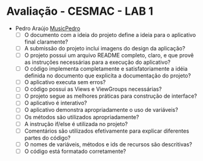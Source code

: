 # Avaliação - CESMAC - LAB 1

* Pedro Araújo [MusicPedro](https://github.com/pedroaraujo20/MusicPedro)
	* [ ] O documento com a ideia do projeto define a ideia para o aplicativo final claramente?
	* [ ] A submissão do projeto inclui imagens do design da aplicação?
	* [ ] O projeto possui um arquivo README completo, claro, e que provê as instruções necessárias para a execução do aplicativo?
	* [ ] O código implementa completamente e satisfatoriamente a idéia definida no documento que explicíta a documentação do projeto?
	* [ ] O aplicativo executa sem erros?
	* [ ] O código possui as Views e ViewGroups necessárias?
	* [ ] O projeto segue as melhores práticas para construção de interface?
	* [ ] O aplicativo é interativo?
	* [ ] O aplicativo demonstra apropriadamente o uso de variáveis?
	* [ ] Os métodos são utilizados apropriadamente?
	* [ ] A instrução if/else é utilizada no projeto?
	* [ ] Comentários são utilizados efetivamente para explicar diferentes partes do código?
	* [ ] O nomes de variáveis, métodos e ids de recursos são descritivas?
	* [ ] O código está formatado corretamente?
